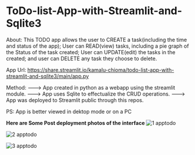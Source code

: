 # ToDo-list-App-with-Streamlit-and-Sqlite3

About: 
This TODO app allows the user to CREATE a task(including the time and status of the app); User can READ(view) tasks, including a pie graph of the Status of the task created; User can UPDATE(edit) the tasks in the created; and user can DELETE any task they choose to delete.


App Url: https://share.streamlit.io/kamalu-chioma/todo-list-app-with-streamlit-and-sqlite3/main/app.py


Method:
---> App created in python as a webapp using the streamlit module.
---> App uses Sqlite to effectualize the CRUD operations.
---> App was deployed to Streamlit public through this repos.

PS: App is better viewed in dektop mode or on a PC


******Here are Some Post deployment photos of the interface******
![1 apptodo](https://user-images.githubusercontent.com/43454449/173863930-d4e43fd2-a204-4a23-84fa-e011551d7c7b.PNG)

![2 apptodo](https://user-images.githubusercontent.com/43454449/173864151-e7c475f3-1810-47a7-af8a-aa62a900f45d.PNG)

![3 apptodo](https://user-images.githubusercontent.com/43454449/173864201-4ab5383c-42b3-4ed5-bbb0-52daf8107ede.PNG)
